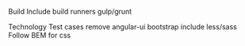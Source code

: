 Build
Include build runners gulp/grunt

Technology
Test cases
remove angular-ui bootstrap
include less/sass
Follow BEM for css 